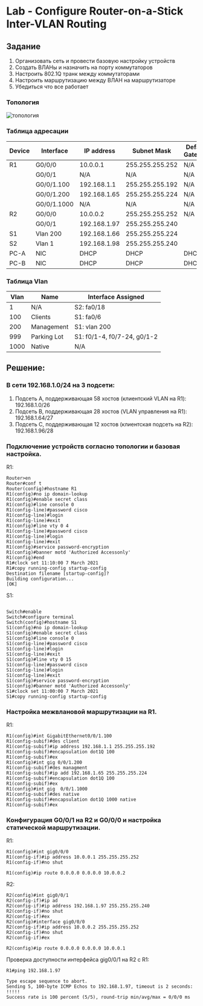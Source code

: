 # Lab - Configure Router-on-a-Stick Inter-VLAN Routing

## Задание

1. Организовать сеть и провести базовую настройку устройств
2. Создать ВЛАНы и назначить на порту коммутаторов
3. Настроить 802.1Q транк между коммутаторами
4. Настроить маршрутизацию между ВЛАН на маршрутизаторе
5. Убедиться что все работает

### Топология

![топология](https://user-images.githubusercontent.com/5254857/125946372-37d750d5-8f33-4f92-bab1-b5caea38c13a.png)

### Таблица адресации
| Device | Interface      | IP address   | Subnet Mask     | Default Gateway |
| ------ | -------------- | ------------ | -------------   | --------------- |
| R1     | G0/0/0         | 10.0.0.1     | 255.255.255.252 | N/A             |
|        | G0/0/1         | N/A          | N/A             | N/A             |
|        | G0/0/1.100     | 192.168.1.1  | 255.255.255.192 | N/A             |
|        | G0/0/1.200     | 192.168.1.65 | 255.255.255.224 | N/A             |
|        | G0/0/1.1000    | N/A          | N/A             | N/A             | 
| R2     | G0/0/0         | 10.0.0.2     | 255.255.255.252 | N/A             |
|        | G0/0/1         | 192.168.1.97 | 255.255.255.240 |                 |
| S1     | Vlan 200       | 192.168.1.66 | 255.255.255.224 |                 |
| S2     | Vlan 1         | 192.168.1.98 | 255.255.255.240 |                 |
| PC-A   | NIC            | DHCP         | DHCP            | DHCP            |
| PC-B   | NIC            | DHCP         | DHCP            | DHCP            |

### Таблица Vlan
| Vlan   | Name        | Interface Assigned            |
| ------ | ----------  | ----------------------------- |
| 1      | N/A         | S2: fa0/18                    |
| 100    | Clients     | S1: fa0/6                     |
| 200    | Management  | S1: vlan 200                  |
| 999    | Parking Lot | S1: f0/1-4, f0/7-24, g0/1-2   |
| 1000   | Native      | N/A                           | 





##  Решение:

### В сети 192.168.1.0/24 на 3 подсети:

1.	Подсеть A, поддерживающая 58 хостов (клиентский VLAN на R1): 192.168.1.0/26
2.	Подсеть B, поддерживающая 28 хостов (VLAN управления на R1): 192.168.1.64/27
3.	Подсеть С, поддерживающая 12 хостов (клиентская подсеть на R2): 192.168.1.96/28

### Подключение устройств согласно топологии и базовая настройка.

R1:

```
Router>en
Router#conf t
Router(config)#hostname R1
R1(config)#no ip domain-lookup 
R1(config)#enable secret class
R1(config)#line console 0
R1(config-line)#password cisco
R1(config-line)#login
R1(config-line)#exit
R1(config)#line vty 0 4
R1(config-line)#password cisco
R1(config-line)#login
R1(config-line)#exit
R1(config)#service password-encryption 
R1(config)#banner motd 'Authorized Accessonly'
R1(config)#end
R1#clock set 11:10:00 7 March 2021
R1#copy running-config startup-config 
Destination filename [startup-config]? 
Building configuration...
[OK]

```


S1:
```

Switch#enable
Switch#configure terminal 
Switch(config)#hostname S1
S1(config)#no ip domain-lookup 
S1(config)#enable secret class
S1(config)#line console 0
S1(config-line)#password cisco
S1(config-line)#login
S1(config-line)#exit
S1(config)#line vty 0 15
S1(config-line)#password cisco
S1(config-line)#login
S1(config-line)#exit
S1(config)#service password-encryption 
S1(config)#banner motd 'Authorized Accessonly'
S1#clock set 11:00:00 7 March 2021
S1#copy running-config startup-config 

```


### Настройка межвлановой маршрутизации на R1.

R1:

```
R1(config)#int GigabitEthernet0/0/1.100
R1(config-subif)#des client
R1(config-subif)#ip address 192.168.1.1 255.255.255.192
R1(config-subif)#encapsulation dot1Q 100
R1(config-subif)#ex
R1(config)#int gig 0/0/1.200
R1(config-subif)#des managment
R1(config-subif)#ip add 192.168.1.65 255.255.255.224
R1(config-subif)#encapsulation dot1Q 100
R1(config-subif)#ex
R1(config)#int gig  0/0/1.1000
R1(config-subif)#des native
R1(config-subif)#encapsulation dot1Q 1000 native 
R1(config-subif)#ex
```
### Конфигурация  G0/0/1 на R2 и G0/0/0 и настройка статической маршрутизации.


R1:
```
R1(config)#int gig0/0/0
R1(config-if)#ip address 10.0.0.1 255.255.255.252
R1(config-if)#no shut

R1(config)#ip route 0.0.0.0 0.0.0.0 10.0.0.2
```
R2:
```
R2(config)#int gig0/0/1
R2(config-if)#ip ad
R2(config-if)#ip address 192.168.1.97 255.255.255.240
R2(config-if)#no shut
R2(config-if)#ex
R2(config)#interface gig0/0/0
R2(config-if)#ip address 10.0.0.2 255.255.255.252
R2(config-if)#no shut
R2(config-if)#ex

R2(config)#ip route 0.0.0.0 0.0.0.0 10.0.0.1
```
Проверка доступности интерфейса gig0/0/1 на R2 c R1:
```
R1#ping 192.168.1.97

Type escape sequence to abort.
Sending 5, 100-byte ICMP Echos to 192.168.1.97, timeout is 2 seconds:
!!!!!
Success rate is 100 percent (5/5), round-trip min/avg/max = 0/0/0 ms
```
